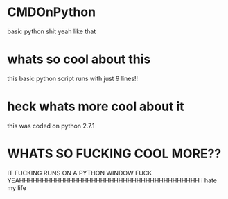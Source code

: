 # CMDOnPython
basic python shit yeah like that
# whats so cool about this
this basic python script runs with just 9 lines!!
# heck whats more cool about it
this was coded on python 2.7.1
# WHATS SO FUCKING COOL MORE??
IT FUCKING RUNS ON A PYTHON WINDOW FUCK YEAHHHHHHHHHHHHHHHHHHHHHHHHHHHHHHHHHHHHHHHH
i hate my life
